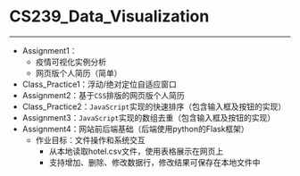 # CS239_Data_Visualization

---------------

 - Assignment1：
   - 疫情可视化实例分析
   - 网页版个人简历（简单）
 - Class_Practice1：浮动/绝对定位自适应窗口
 - Assignment2：基于`CSS`排版的网页版个人简历
 - Class_Practice2：`JavaScript`实现的快速排序（包含输入框及按钮的实现）
 - Assignment3：`JavaScript`实现的数组去重（包含输入框及按钮的实现）
 - Assignment4：网站前后端基础（后端使用python的Flask框架）
    - 作业目标：文件操作和系统交互
      - 从本地读取hotel.csv文件，使用表格展示在网页上
      - 支持增加、删除、修改数据行，修改结果可保存在本地文件中
